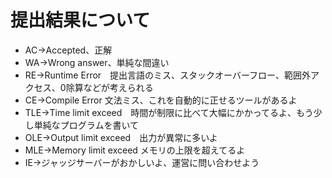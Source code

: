 # 提出結果について
* AC→Accepted、正解
* WA→Wrong answer、単純な間違い
* RE→Runtime Error　提出言語のミス、スタックオーバーフロー、範囲外アクセス、0除算などが考えられる
* CE→Compile Error 文法ミス、これを自動的に正せるツールがあるよ
* TLE→Time limit exceed　時間が制限に比べて大幅にかかってるよ、もう少し単純なプログラムを書いて
* OLE→Output limit exceed　出力が異常に多いよ
* MLE→Memory limit exceed メモリの上限を超えてるよ
* IE→ジャッジサーバーがおかしいよ、運営に問い合わせよう
